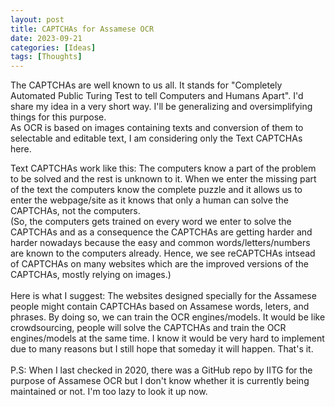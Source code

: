 ```yaml
---
layout: post
title: CAPTCHAs for Assamese OCR
date: 2023-09-21
categories: [Ideas]
tags: [Thoughts]
---
```

The CAPTCHAs are well known to us all. It stands for "Completely Automated Public Turing Test to tell Computers and Humans Apart".
I'd share my idea in a very short way. I'll be generalizing and oversimplifying things for this purpose. 
<br/>
As OCR is based on images containing texts and conversion of them to selectable and editable text, I am considering only the Text CAPTCHAs here.<br/>

Text CAPTCHAs work like this: The computers know a part of the problem to be solved and the rest is unknown to it. When we enter the missing part of the text the computers know the complete puzzle and it allows us to enter the webpage/site as it knows that only a human can solve the CAPTCHAs, not the computers. 
<br/>
(So, the computers gets trained on every word we enter to solve the CAPTCHAs and as a consequence the CAPTCHAs are getting harder and harder nowadays because the easy and common words/letters/numbers are known to the computers already. Hence, we see reCAPTCHAs intsead of CAPTCHAs on many websites which are the improved versions of the CAPTCHAs, mostly relying on images.)
<br/><br/>Here is what I suggest: The websites designed specially for the Assamese people might contain CAPTCHAs based on Assamese words, leters, and phrases. By doing so, we can train the OCR engines/models. It would be like crowdsourcing, people will solve the CAPTCHAs and train the OCR engines/models at the same time. I know it would be very hard to implement due to many reasons but I still hope that someday it will happen. That's it.<br/><br/>
P.S: When I last checked in 2020, there was a GitHub repo by IITG for the purpose of Assamese OCR but I don't know whether it is currently being maintained or not. I'm too lazy to look it up now.
